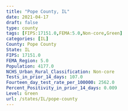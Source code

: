```yaml
---
title: "Pope County, IL"
date: 2021-04-17
draft: false
type: county
tags: [FIPS:17151.0,FEMA:5.0,Non-core,Green]
categories: [IL]
County: Pope County
State: IL
FIPS: 17151.0
FEMA_Region: 5.0
Population: 4177.0
NCHS_Urban_Rural_Classification: Non-core
Tests_in_prior_14_days: 107.0
Fourteen_day_test_rate_per_100000: 2562.0
Percent_Positivity_in_prior_14_days: 0.009
Level: Green
url: /states/IL/pope-county
---
```



